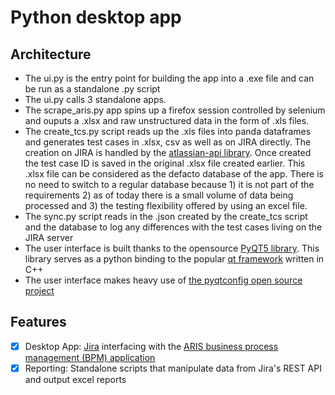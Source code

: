 # Python desktop app

## Architecture

- The ui.py is the entry point for building the app into a .exe file and can be run as a standalone .py script
- The ui.py calls 3 standalone apps. 
- The scrape_aris.py app spins up a firefox session controlled by selenium and ouputs a .xlsx and raw unstructured data in the form of .xls files.
- The create_tcs.py script reads up the .xls files into panda dataframes and generates test cases in .xlsx, csv as well as on JIRA directly. The creation on JIRA is handled by the [atlassian-api library](https://github.com/atlassian-api/atlassian-python-api). Once created the test case ID is saved in the original .xlsx file created earlier. This .xlsx file can be considered as the defacto database of the app. There is no need to switch to a regular database because 1) it is not part of the requirements 2) as of today there is a small volume of data being processed and 3) the testing flexibility offered by using an excel file.
- The sync.py script reads in the .json created by the create_tcs script and the database to log any differences with the test cases living on the JIRA server
- The user interface is built thanks to the opensource [PyQT5 library](https://www.riverbankcomputing.com/software/pyqt/intro). This library serves as a python binding to the popular [qt framework](https://www.qt.io/) written in C++
- The user interface makes heavy use of [the pyqtconfig open source project](https://github.com/mfitzp/pyqtconfig)

## Features

* [x] Desktop App: [Jira](https://www.atlassian.com/fr/software/jira) interfacing with the [ARIS business process management (BPM) application](https://www.bpmleader.com/software-ag-aris-business-process-analysis-platform/)
* [x] Reporting: Standalone scripts that manipulate data from Jira's REST API and output excel reports
